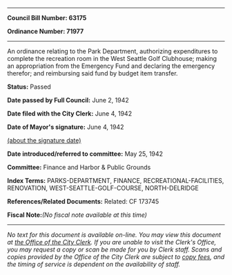 

********

**Council Bill Number: 63175**
   
**Ordinance Number: 71977**
********

 An ordinance relating to the Park Department, authorizing expenditures to complete the recreation room in the West Seattle Golf Clubhouse; making an appropriation from the Emergency Fund and declaring the emergency therefor; and reimbursing said fund by budget item transfer.

**Status:** Passed
   
**Date passed by Full Council:** June 2, 1942
   
**Date filed with the City Clerk:** June 4, 1942
   
**Date of Mayor's signature:** June 4, 1942
   
[(about the signature date)](/~public/approvaldate.htm)
   
   
   
**Date introduced/referred to committee:** May 25, 1942
   
**Committee:** Finance and Harbor & Public Grounds
   
   
**Index Terms:** PARKS-DEPARTMENT, FINANCE, RECREATIONAL-FACILITIES, RENOVATION, WEST-SEATTLE-GOLF-COURSE, NORTH-DELRIDGE

**References/Related Documents:** Related: CF 173745

**Fiscal Note:**_(No fiscal note available at this time)_
********

_No text for this document is available on-line. You may view this document at [the Office of the City Clerk](http://www.seattle.gov/leg/clerk/contactUs.htm). If you are unable to visit the Clerk's Office, you may request a copy or scan be made for you by Clerk staff. Scans and copies provided by the Office of the City Clerk are subject to [copy fees](http://clerk.seattle.gov/~public/clerkfees.htm), and the timing of service is dependent on the availability of staff._

